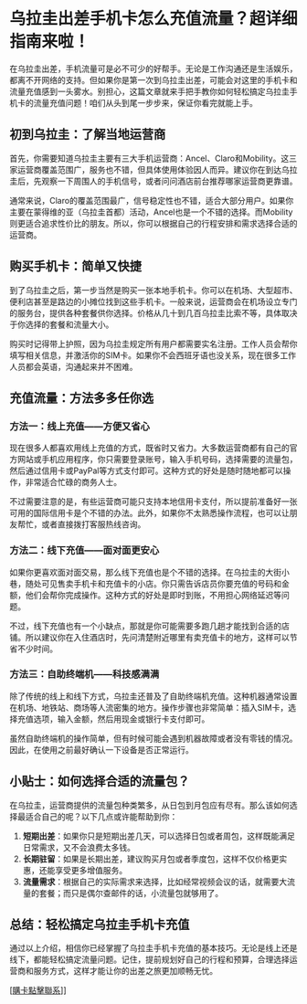 # 乌拉圭出差手机卡怎么充值流量？超详细指南来啦！

在乌拉圭出差，手机流量可是必不可少的好帮手。无论是工作沟通还是生活娱乐，都离不开网络的支持。但如果你是第一次到乌拉圭出差，可能会对这里的手机卡和流量充值感到一头雾水。别担心，这篇文章就来手把手教你如何轻松搞定乌拉圭手机卡的流量充值问题！咱们从头到尾一步步来，保证你看完就能上手。

## 初到乌拉圭：了解当地运营商

首先，你需要知道乌拉圭主要有三大手机运营商：Ancel、Claro和Mobility。这三家运营商覆盖范围广，服务也不错，但具体使用体验因人而异。建议你在到达乌拉圭后，先观察一下周围人的手机信号，或者问问酒店前台推荐哪家运营商更靠谱。

通常来说，Claro的覆盖范围最广，信号稳定性也不错，适合大部分用户。如果你主要在蒙得维的亚（乌拉圭首都）活动，Ancel也是一个不错的选择。而Mobility则更适合追求性价比的朋友。所以，你可以根据自己的行程安排和需求选择合适的运营商。

## 购买手机卡：简单又快捷

到了乌拉圭之后，第一步当然是购买一张本地手机卡。你可以在机场、大型超市、便利店甚至是路边的小摊位找到这些手机卡。一般来说，运营商会在机场设立专门的服务台，提供各种套餐供你选择。价格从几十到几百乌拉圭比索不等，具体取决于你选择的套餐和流量大小。

购买时记得带上护照，因为乌拉圭规定所有用户都需要实名注册。工作人员会帮你填写相关信息，并激活你的SIM卡。如果你不会西班牙语也没关系，现在很多工作人员都会英语，沟通起来并不困难。

## 充值流量：方法多多任你选

### 方法一：线上充值——方便又省心

现在很多人都喜欢用线上充值的方式，既省时又省力。大多数运营商都有自己的官方网站或手机应用程序，你只需要登录账号，输入手机号码，选择需要的流量包，然后通过信用卡或PayPal等方式支付即可。这种方式的好处是随时随地都可以操作，非常适合忙碌的商务人士。

不过需要注意的是，有些运营商可能只支持本地信用卡支付，所以提前准备好一张可用的国际信用卡是个不错的办法。此外，如果你不太熟悉操作流程，也可以让朋友帮忙，或者直接拨打客服热线咨询。

### 方法二：线下充值——面对面更安心

如果你更喜欢面对面交易，那么线下充值也是个不错的选择。在乌拉圭的大街小巷，随处可见售卖手机卡和充值卡的小店。你只需告诉店员你要充值的号码和金额，他们会帮你完成操作。这种方式的好处是即时到账，不用担心网络延迟等问题。

不过，线下充值也有一个小缺点，那就是你可能需要多跑几趟才能找到合适的店铺。所以建议你在入住酒店时，先问清楚附近哪里有卖充值卡的地方，这样可以节省不少时间。

### 方法三：自助终端机——科技感满满

除了传统的线上和线下方式，乌拉圭还普及了自助终端机充值。这种机器通常设置在机场、地铁站、商场等人流密集的地方。操作步骤也非常简单：插入SIM卡，选择充值选项，输入金额，然后用现金或银行卡支付即可。

虽然自助终端机的操作简单，但有时候可能会遇到机器故障或者没有零钱的情况。因此，在使用之前最好确认一下设备是否正常运行。

## 小贴士：如何选择合适的流量包？

在乌拉圭，运营商提供的流量包种类繁多，从日包到月包应有尽有。那么该如何选择最适合自己的呢？以下几点或许能帮助到你：

1. **短期出差**：如果你只是短期出差几天，可以选择日包或者周包，这样既能满足日常需求，又不会浪费太多钱。
2. **长期驻留**：如果是长期出差，建议购买月包或者季度包，这样不仅价格更实惠，还能享受更多增值服务。
3. **流量需求**：根据自己的实际需求来选择，比如经常视频会议的话，就需要大流量的套餐；而只是偶尔查邮件的话，小流量包就够用了。

## 总结：轻松搞定乌拉圭手机卡充值

通过以上介绍，相信你已经掌握了乌拉圭手机卡充值的基本技巧。无论是线上还是线下，都能轻松搞定流量问题。记住，提前规划好自己的行程和预算，合理选择运营商和服务方式，这样才能让你的出差之旅更加顺畅无忧。

[[購卡點擊聯系](https://t.me/s/SXDXQF)]]